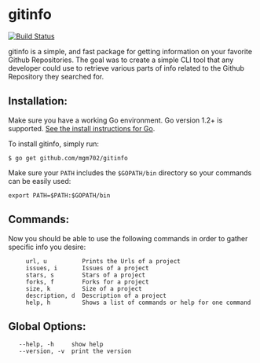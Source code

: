 gitinfo
===
[![Build Status](https://travis-ci.org/mgm702/gitinfo.svg?branch=master)](https://travis-ci.org/mgm702/gitinfo)

gitinfo is a simple, and fast package for getting information on your favorite Github Repositories.
The goal was to create a simple CLI tool that any developer could use to retrieve various parts of info related to the Github Repository they searched for.

## Installation:

Make sure you have a working Go environment.  Go version 1.2+ is supported.  [See
the install instructions for Go](http://golang.org/doc/install.html).

To install gitinfo, simply run:

```
$ go get github.com/mgm702/gitinfo
```

Make sure your `PATH` includes the `$GOPATH/bin` directory so your commands can
be easily used:

```
export PATH=$PATH:$GOPATH/bin
```

## Commands:
Now you should be able to use the following commands in order to gather specific info you desire:
```
     url, u          Prints the Urls of a project
     issues, i       Issues of a project
     stars, s        Stars of a project
     forks, f        Forks for a project
     size, k         Size of a project
     description, d  Description of a project
     help, h         Shows a list of commands or help for one command

```

## Global Options:

```
   --help, -h     show help
   --version, -v  print the version
```
